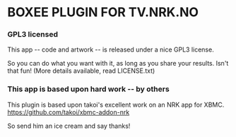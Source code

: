 # BOXEE PLUGIN FOR TV.NRK.NO #

### GPL3 licensed ###

This app -- code and artwork -- is released under a nice GPL3 license.

So you can do what you want with it, as long as you share your results. Isn't that fun!
(More details available, read LICENSE.txt) 

### This app is based upon hard work -- by others ###

This plugin is based upon takoi's excellent work on an NRK app for XBMC.
https://github.com/takoi/xbmc-addon-nrk

So send him an ice cream and say thanks! 
